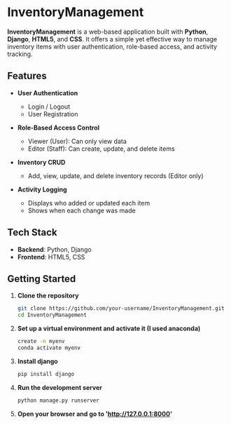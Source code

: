 # InventoryManagement

**InventoryManagement** is a web-based application built with **Python**, **Django**, **HTML5**, and **CSS**. It offers a simple yet effective way to manage inventory items with user authentication, role-based access, and activity tracking.

## Features

- **User Authentication**
  - Login / Logout
  - User Registration

- **Role-Based Access Control**
  - Viewer (User): Can only view data
  - Editor (Staff): Can create, update, and delete items

- **Inventory CRUD**
  - Add, view, update, and delete inventory records (Editor only)

- **Activity Logging**
  - Displays who added or updated each item
  - Shows when each change was made

## Tech Stack

- **Backend**: Python, Django
- **Frontend**: HTML5, CSS

## Getting Started

1. **Clone the repository**
   ```bash
   git clone https://github.com/your-username/InventoryManagement.git
   cd InventoryManagement

2. **Set up a virtual environment and activate it (I used anaconda)**
   ```bash
   create -n myenv
   conda activate myenv

3. **Install django**
   ```bash
   pip install django

4. **Run the development server**
   ```bash
   python manage.py runserver

4. **Open your browser and go to 'http://127.0.0.1:8000'**

